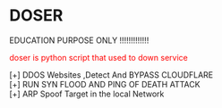 # DOSER
EDUCATION PURPOSE ONLY  !!!!!!!!!!!!!

<font color="red">doser is python script that used to down service</font>

[+] DDOS Websites ,Detect And BYPASS CLOUDFLARE <br>
[+] RUN SYN FLOOD AND PING OF DEATH ATTACK<br>
[+] ARP Spoof Target in the local Network<br>
